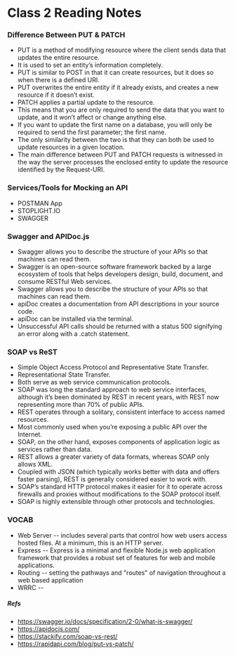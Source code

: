 # Class 2 Reading Notes

### Difference Between PUT & PATCH
- PUT is a method of modifying resource where the client sends data that updates the entire resource.
- It is used to set an entity’s information completely.
- PUT is similar to POST in that it can create resources, but it does so when there is a defined URI.
- PUT overwrites the entire entity if it already exists, and creates a new resource if it doesn’t exist.
- PATCH applies a partial update to the resource.
- This means that you are only required to send the data that you want to update, and it won’t affect or change anything else.
- If you want to update the first name on a database, you will only be required to send the first parameter; the first name.
- The only similarity between the two is that they can both be used to update resources in a given location.
- The main difference between PUT and PATCH requests is witnessed in the way the server processes the enclosed entity to update the resource identified by the Request-URI.

### Services/Tools for Mocking an API
- POSTMAN App
- STOPLIGHT.IO
- SWAGGER

### Swagger and APIDoc.js
- Swagger allows you to describe the structure of your APIs so that machines can read them.
- Swagger is an open-source software framework backed by a large ecosystem of tools that helps developers design, build, document, and consume RESTful Web services.
- Swagger allows you to describe the structure of your APIs so that machines can read them.
- apiDoc creates a documentation from API descriptions in your source code.
- apiDoc can be installed via the terminal.
- Unsuccessful API calls should be returned with a status 500 signifying an error along with a .catch statement.

### SOAP vs ReST
- Simple Object Access Protocol and Representative State Transfer.
- Representational State Transfer.
- Both serve as web service communication protocols.
- SOAP was long the standard approach to web service interfaces, although it’s been dominated by REST in recent years, with REST now representing more than 70% of public APIs.
- REST operates through a solitary, consistent interface to access named resources.
- Most commonly used when you’re exposing a public API over the Internet.
- SOAP, on the other hand, exposes components of application logic as services rather than data.
- REST allows a greater variety of data formats, whereas SOAP only allows XML.
- Coupled with JSON (which typically works better with data and offers faster parsing), REST is generally considered easier to work with.
- SOAP’s standard HTTP protocol makes it easier for it to operate across firewalls and proxies without modifications to the SOAP protocol itself.
- SOAP is highly extensible through other protocols and technologies. 

### VOCAB
- Web Server -- includes several parts that control how web users access hosted files. At a minimum, this is an HTTP server.
- Express -- Express is a minimal and flexible Node.js web application framework that provides a robust set of features for web and mobile applications.
- Routing -- setting the pathways and "routes" of navigation throughout a web based application
- WRRC -- 

##### Refs
- https://swagger.io/docs/specification/2-0/what-is-swagger/
- https://apidocjs.com/
- https://stackify.com/soap-vs-rest/
- https://rapidapi.com/blog/put-vs-patch/
